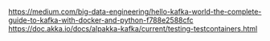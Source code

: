 https://medium.com/big-data-engineering/hello-kafka-world-the-complete-guide-to-kafka-with-docker-and-python-f788e2588cfc
https://doc.akka.io/docs/alpakka-kafka/current/testing-testcontainers.html